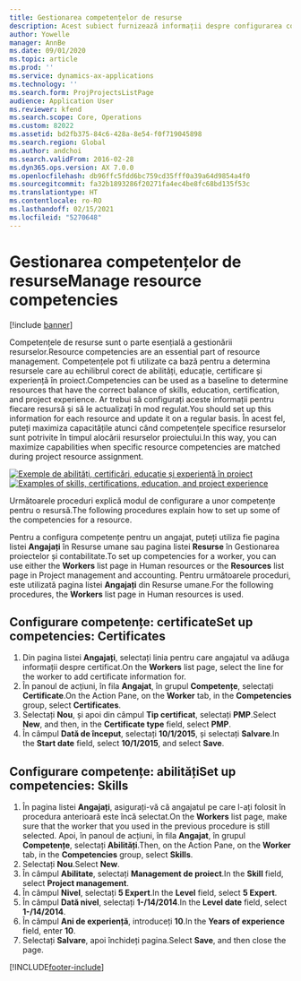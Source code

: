 ```yaml
---
title: Gestionarea competențelor de resurse
description: Acest subiect furnizează informații despre configurarea competențelor pentru resursele de proiect.
author: Yowelle
manager: AnnBe
ms.date: 09/01/2020
ms.topic: article
ms.prod: ''
ms.service: dynamics-ax-applications
ms.technology: ''
ms.search.form: ProjProjectsListPage
audience: Application User
ms.reviewer: kfend
ms.search.scope: Core, Operations
ms.custom: 82022
ms.assetid: bd2fb375-84c6-428a-8e54-f0f719045898
ms.search.region: Global
ms.author: andchoi
ms.search.validFrom: 2016-02-28
ms.dyn365.ops.version: AX 7.0.0
ms.openlocfilehash: db96ffc5fdd6bc759cd35fff0a39a64d9854a4f0
ms.sourcegitcommit: fa32b1893286f20271fa4ec4be8fc68bd135f53c
ms.translationtype: HT
ms.contentlocale: ro-RO
ms.lasthandoff: 02/15/2021
ms.locfileid: "5270648"
---
```

# <a name="manage-resource-competencies"></a><span data-ttu-id="be970-103">Gestionarea competențelor de resurse</span><span class="sxs-lookup"><span data-stu-id="be970-103">Manage resource competencies</span></span>

[!include [banner](../includes/banner.md)]

<span data-ttu-id="be970-104">Competențele de resurse sunt o parte esențială a gestionării resurselor.</span><span class="sxs-lookup"><span data-stu-id="be970-104">Resource competencies are an essential part of resource management.</span></span> <span data-ttu-id="be970-105">Competențele pot fi utilizate ca bază pentru a determina resursele care au echilibrul corect de abilități, educație, certificare și experiență în proiect.</span><span class="sxs-lookup"><span data-stu-id="be970-105">Competencies can be used as a baseline to determine resources that have the correct balance of skills, education, certification, and project experience.</span></span> <span data-ttu-id="be970-106">Ar trebui să configurați aceste informații pentru fiecare resursă și să le actualizați în mod regulat.</span><span class="sxs-lookup"><span data-stu-id="be970-106">You should set up this information for each resource and update it on a regular basis.</span></span> <span data-ttu-id="be970-107">În acest fel, puteți maximiza capacitățile atunci când competențele specifice resurselor sunt potrivite în timpul alocării resurselor proiectului.</span><span class="sxs-lookup"><span data-stu-id="be970-107">In this way, you can maximize capabilities when specific resource competencies are matched during project resource assignment.</span></span>

<span data-ttu-id="be970-108">[![Exemple de abilități, certificări, educație și experiență în proiect](./media/projectresourcing06-1024x383.jpg)](./media/projectresourcing06.jpg)</span><span class="sxs-lookup"><span data-stu-id="be970-108">[![Examples of skills, certifications, education, and project experience](./media/projectresourcing06-1024x383.jpg)](./media/projectresourcing06.jpg)</span></span>

<span data-ttu-id="be970-109">Următoarele proceduri explică modul de configurare a unor competențe pentru o resursă.</span><span class="sxs-lookup"><span data-stu-id="be970-109">The following procedures explain how to set up some of the competencies for a resource.</span></span>

<span data-ttu-id="be970-110">Pentru a configura competențe pentru un angajat, puteți utiliza fie pagina listei **Angajați** în Resurse umane sau pagina listei **Resurse** în Gestionarea proiectelor și contabilitate.</span><span class="sxs-lookup"><span data-stu-id="be970-110">To set up competencies for a worker, you can use either the **Workers** list page in Human resources or the **Resources** list page in Project management and accounting.</span></span> <span data-ttu-id="be970-111">Pentru următoarele proceduri, este utilizată pagina listei **Angajați** din Resurse umane.</span><span class="sxs-lookup"><span data-stu-id="be970-111">For the following procedures, the **Workers** list page in Human resources is used.</span></span>

## <a name="set-up-competencies-certificates"></a><span data-ttu-id="be970-112">Configurare competențe: certificate</span><span class="sxs-lookup"><span data-stu-id="be970-112">Set up competencies: Certificates</span></span>

1. <span data-ttu-id="be970-113">Din pagina listei **Angajați**, selectați linia pentru care angajatul va adăuga informații despre certificat.</span><span class="sxs-lookup"><span data-stu-id="be970-113">On the **Workers** list page, select the line for the worker to add certificate information for.</span></span>
2. <span data-ttu-id="be970-114">În panoul de acțiuni, în fila **Angajat**, în grupul **Competențe**, selectați **Certificate**.</span><span class="sxs-lookup"><span data-stu-id="be970-114">On the Action Pane, on the **Worker** tab, in the **Competencies** group, select **Certificates**.</span></span>
3. <span data-ttu-id="be970-115">Selectați **Nou**, și apoi din câmpul **Tip certificat**, selectați **PMP**.</span><span class="sxs-lookup"><span data-stu-id="be970-115">Select **New**, and then, in the **Certificate type** field, select **PMP**.</span></span>
4. <span data-ttu-id="be970-116">În câmpul **Dată de început**, selectați **10/1/2015**, și selectați **Salvare**.</span><span class="sxs-lookup"><span data-stu-id="be970-116">In the **Start date** field, select **10/1/2015**, and select **Save**.</span></span>

## <a name="set-up-competencies-skills"></a><span data-ttu-id="be970-117">Configurare competențe: abilități</span><span class="sxs-lookup"><span data-stu-id="be970-117">Set up competencies: Skills</span></span>

1. <span data-ttu-id="be970-118">În pagina listei **Angajați**, asigurați-vă că angajatul pe care l-ați folosit în procedura anterioară este încă selectat.</span><span class="sxs-lookup"><span data-stu-id="be970-118">On the **Workers** list page, make sure that the worker that you used in the previous procedure is still selected.</span></span> <span data-ttu-id="be970-119">Apoi, în panoul de acțiuni, în fila **Angajat**, în grupul **Competențe**, selectați **Abilități**.</span><span class="sxs-lookup"><span data-stu-id="be970-119">Then, on the Action Pane, on the **Worker** tab, in the **Competencies** group, select **Skills**.</span></span>
2. <span data-ttu-id="be970-120">Selectați **Nou**.</span><span class="sxs-lookup"><span data-stu-id="be970-120">Select **New**.</span></span>
3. <span data-ttu-id="be970-121">În câmpul **Abilitate**, selectați **Management de proiect**.</span><span class="sxs-lookup"><span data-stu-id="be970-121">In the **Skill** field, select **Project management**.</span></span>
4. <span data-ttu-id="be970-122">În câmpul **Nivel**, selectați **5 Expert**.</span><span class="sxs-lookup"><span data-stu-id="be970-122">In the **Level** field, select **5 Expert**.</span></span>
5. <span data-ttu-id="be970-123">În câmpul **Dată nivel**, selectați **1-/14/2014**.</span><span class="sxs-lookup"><span data-stu-id="be970-123">In the **Level date** field, select **1-/14/2014**.</span></span>
6. <span data-ttu-id="be970-124">În câmpul **Ani de experiență**, introduceți **10**.</span><span class="sxs-lookup"><span data-stu-id="be970-124">In the **Years of experience** field, enter **10**.</span></span>
7. <span data-ttu-id="be970-125">Selectați **Salvare**, apoi închideți pagina.</span><span class="sxs-lookup"><span data-stu-id="be970-125">Select **Save**, and then close the page.</span></span>


[!INCLUDE[footer-include](../includes/footer-banner.md)]